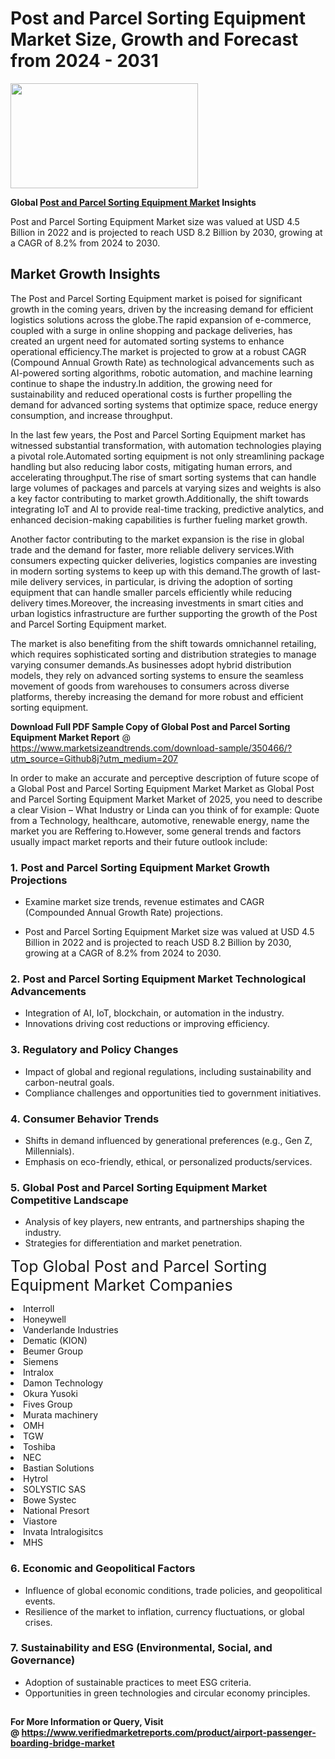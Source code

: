 <H1>Post and Parcel Sorting Equipment Market Size, Growth and Forecast from 2024 - 2031</H1><img class="aligncenter size-medium wp-image-584254" src="https://thirdeyenews.in/wp-content/uploads/2024/09/Global-Market-Research-300x168.jpeg" alt="" width="300" height="168" /><p><strong>Global&nbsp;<a href="https://www.marketsizeandtrends.com/download-sample/350466/?utm_source=Github8j?utm_medium=207">Post and Parcel Sorting Equipment Market</a> Insights</strong></p><p>Post and Parcel Sorting Equipment Market size was valued at USD 4.5 Billion in 2022 and is projected to reach USD 8.2 Billion by 2030, growing at a CAGR of 8.2% from 2024 to 2030.</p><p><h2>Market Growth Insights</h2> <p>The Post and Parcel Sorting Equipment market is poised for significant growth in the coming years, driven by the increasing demand for efficient logistics solutions across the globe.The rapid expansion of e-commerce, coupled with a surge in online shopping and package deliveries, has created an urgent need for automated sorting systems to enhance operational efficiency.The market is projected to grow at a robust CAGR (Compound Annual Growth Rate) as technological advancements such as AI-powered sorting algorithms, robotic automation, and machine learning continue to shape the industry.In addition, the growing need for sustainability and reduced operational costs is further propelling the demand for advanced sorting systems that optimize space, reduce energy consumption, and increase throughput.</p> <p>In the last few years, the Post and Parcel Sorting Equipment market has witnessed substantial transformation, with automation technologies playing a pivotal role.Automated sorting equipment is not only streamlining package handling but also reducing labor costs, mitigating human errors, and accelerating throughput.The rise of smart sorting systems that can handle large volumes of packages and parcels at varying sizes and weights is also a key factor contributing to market growth.Additionally, the shift towards integrating IoT and AI to provide real-time tracking, predictive analytics, and enhanced decision-making capabilities is further fueling market growth.</p> <p>Another factor contributing to the market expansion is the rise in global trade and the demand for faster, more reliable delivery services.With consumers expecting quicker deliveries, logistics companies are investing in modern sorting systems to keep up with this demand.The growth of last-mile delivery services, in particular, is driving the adoption of sorting equipment that can handle smaller parcels efficiently while reducing delivery times.Moreover, the increasing investments in smart cities and urban logistics infrastructure are further supporting the growth of the Post and Parcel Sorting Equipment market.</p> <p>The market is also benefiting from the shift towards omnichannel retailing, which requires sophisticated sorting and distribution strategies to manage varying consumer demands.As businesses adopt hybrid distribution models, they rely on advanced sorting systems to ensure the seamless movement of goods from warehouses to consumers across diverse platforms, thereby increasing the demand for more robust and efficient sorting equipment.</p> <p><span class=""><strong>Download Full PDF Sample Copy of Global Post and Parcel Sorting Equipment Market Report</strong> @ <a href="https://www.marketsizeandtrends.com/download-sample/350466/?utm_source=Github8j?utm_medium=207" target="_blank">https://www.marketsizeandtrends.com/download-sample/350466/?utm_source=Github8j?utm_medium=207</a></span></p><p>In order to make an accurate and perceptive description of future scope of a Global&nbsp;Post and Parcel Sorting Equipment Market Market as Global&nbsp;Post and Parcel Sorting Equipment Market Market of 2025, you need to describe a clear Vision &ndash; What Industry or Linda can you think of for example: Quote from a Technology, healthcare, automotive, renewable energy, name the market you are Reffering to.However, some general trends and factors usually impact market reports and their future outlook include:</p><h3>1.&nbsp;<strong>Post and Parcel Sorting Equipment Market Growth Projections</strong></h3><ul><li>Examine market size trends, revenue estimates and CAGR (Compounded Annual Growth Rate) projections.</li><li><p>Post and Parcel Sorting Equipment Market size was valued at USD 4.5 Billion in 2022 and is projected to reach USD 8.2 Billion by 2030, growing at a CAGR of 8.2% from 2024 to 2030.</p></li></ul><h3>2.&nbsp;<strong>Post and Parcel Sorting Equipment Market Technological Advancements</strong></h3><ul><li>Integration of AI, IoT, blockchain, or automation in the industry.</li><li>Innovations driving cost reductions or improving efficiency.</li></ul><h3>3.&nbsp;<strong>Regulatory and Policy Changes</strong></h3><ul><li>Impact of global and regional regulations, including sustainability and carbon-neutral goals.</li><li>Compliance challenges and opportunities tied to government initiatives.</li></ul><h3>4.&nbsp;<strong>Consumer Behavior Trends</strong></h3><ul><li>Shifts in demand influenced by generational preferences (e.g., Gen Z, Millennials).</li><li>Emphasis on eco-friendly, ethical, or personalized products/services.</li></ul><h3>5.&nbsp;<strong>Global Post and Parcel Sorting Equipment Market Competitive Landscape</strong></h3><ul><li>Analysis of key players, new entrants, and partnerships shaping the industry.</li><li>Strategies for differentiation and market penetration.</li></ul><p data-pm-slice="1 1 []"><span style="color: inherit; font-family: inherit; font-size: 25px;">Top Global Post and Parcel Sorting Equipment Market Companies</span></p><div class="" data-test-id=""><p><li>Interroll</li><li> Honeywell</li><li> Vanderlande Industries</li><li> Dematic (KION)</li><li> Beumer Group</li><li> Siemens</li><li> Intralox</li><li> Damon Technology</li><li> Okura Yusoki</li><li> Fives Group</li><li> Murata machinery</li><li> OMH</li><li> TGW</li><li> Toshiba</li><li> NEC</li><li> Bastian Solutions</li><li> Hytrol</li><li> SOLYSTIC SAS</li><li> Bowe Systec</li><li> National Presort</li><li> Viastore</li><li> Invata Intralogisitcs</li><li> MHS</li></p></div><h3>6.&nbsp;<strong>Economic and Geopolitical Factors</strong></h3><ul><li>Influence of global economic conditions, trade policies, and geopolitical events.</li><li>Resilience of the market to inflation, currency fluctuations, or global crises.</li></ul><h3>7.&nbsp;<strong>Sustainability and ESG (Environmental, Social, and Governance)</strong></h3><ul><li>Adoption of sustainable practices to meet ESG criteria.</li><li>Opportunities in green technologies and circular economy principles.</li></ul><h2><strong style="font-size: 14px;">For More Information or Query, Visit @&nbsp;</strong><a style="background-color: #ffffff; font-size: 14px;" href="https://www.marketsizeandtrends.com/report/post-and-parcel-sorting-equipment-market/" target="_blank">https://www.verifiedmarketreports.com/product/airport-passenger-boarding-bridge-market</a></h2>
